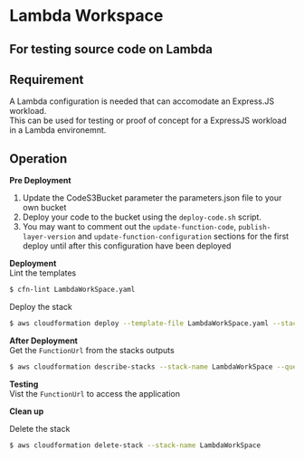 # Lambda Workspace

## For testing source code on Lambda

## Requirement

A Lambda configuration is needed that can accomodate an Express.JS workload.  
This can be used for testing or proof of concept for a ExpressJS workload in a Lambda environemnt.

## Operation

**Pre Deployment**

1. Update the CodeS3Bucket parameter the parameters.json file to your own bucket
2. Deploy your code to the bucket using the `deploy-code.sh` script.
3. You may want to comment out the `update-function-code`, `publish-layer-version` and `update-function-configuration` sections for the first deploy until after this configuration have been deployed

**Deployment**  
Lint the templates

```bash
$ cfn-lint LambdaWorkSpace.yaml
```

Deploy the stack

```bash
$ aws cloudformation deploy --template-file LambdaWorkSpace.yaml --stack-name LambdaWorkSpace --parameter-overrides file://private-parameters.json --capabilities CAPABILITY_NAMED_IAM
```

**After Deployment**  
Get the `FunctionUrl` from the stacks outputs

```bash
$ aws cloudformation describe-stacks --stack-name LambdaWorkSpace --query "Stacks[0].Outputs" --no-cli-pager
```

**Testing**  
Vist the `FunctionUrl` to access the application

**Clean up**

Delete the stack

```bash
$ aws cloudformation delete-stack --stack-name LambdaWorkSpace
```
